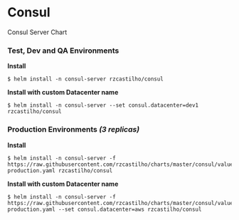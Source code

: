# Consul

Consul Server Chart

### Test, Dev and QA Environments

**Install**

```
$ helm install -n consul-server rzcastilho/consul
```

**Install with custom Datacenter name**

```
$ helm install -n consul-server --set consul.datacenter=dev1 rzcastilho/consul
```

### Production Environments ***(3 replicas)***

**Install**

```
$ helm install -n consul-server -f https://raw.githubusercontent.com/rzcastilho/charts/master/consul/values-production.yaml rzcastilho/consul
```

**Install with custom Datacenter name**

```
$ helm install -n consul-server -f https://raw.githubusercontent.com/rzcastilho/charts/master/consul/values-production.yaml --set consul.datacenter=aws rzcastilho/consul
```
